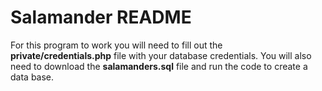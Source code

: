 # Salamander README
For this program to work you will need to fill out the **private/credentials.php** file with your database credentials.
You will also need to download the **salamanders.sql** file and run the code to create a data base.
